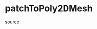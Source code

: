 # patchToPoly2DMesh

[source](github.com/OpenFOAM-jp/OpenFOAM-utilities-tutorials-jp/blob/master/v1906/mesh/generation/extrude2DMesh/extrude2DMesh/lnInclude/patchToPoly2DMesh.C/patchToPoly2DMesh.C)



